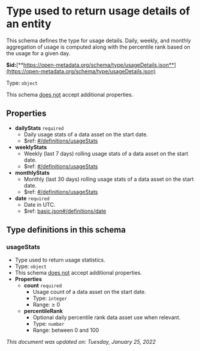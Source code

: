 # Type used to return usage details of an entity

This schema defines the type for usage details. Daily, weekly, and monthly aggregation of usage is computed along with the percentile rank based on the usage for a given day.

**$id:**[**https://open-metadata.org/schema/type/usageDetails.json**](https://open-metadata.org/schema/type/usageDetails.json)

Type: `object`

This schema <u>does not</u> accept additional properties.

## Properties
 - **dailyStats** `required`
	 - Daily usage stats of a data asset on the start date.
	 - $ref: [#/definitions/usageStats](#usagestats)
 - **weeklyStats**
	 - Weekly (last 7 days) rolling usage stats of a data asset on the start date.
	 - $ref: [#/definitions/usageStats](#usagestats)
 - **monthlyStats**
	 - Monthly (last 30 days) rolling usage stats of a data asset on the start date.
	 - $ref: [#/definitions/usageStats](#usagestats)
 - **date** `required`
	 - Date in UTC.
	 - $ref: [basic.json#/definitions/date](basic.md#date)


## Type definitions in this schema
### usageStats

 - Type used to return usage statistics.
 - Type: `object`
 - This schema <u>does not</u> accept additional properties.
 - **Properties**
	 - **count** `required`
		 - Usage count of a data asset on the start date.
		 - Type: `integer`
		 - Range:  &ge; 0
	 - **percentileRank**
		 - Optional daily percentile rank data asset use when relevant.
		 - Type: `number`
		 - Range: between 0 and 100




_This document was updated on: Tuesday, January 25, 2022_